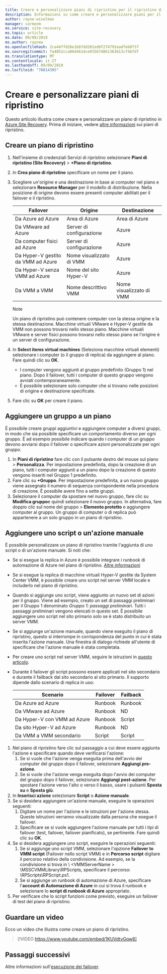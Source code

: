 ```yaml
---
title: Creare e personalizzare piani di ripristino per il ripristino di emergenza usando Azure Site Recovery
description: Informazioni su come creare e personalizzare piani per il ripristino di emergenza usando il servizio Azure Site Recovery.
author: rayne-wiselman
manager: carmonm
ms.service: site-recovery
ms.topic: article
ms.date: 09/09/2019
ms.author: raynew
ms.openlocfilehash: 2ca44ffd26e1b87dd201ed6f274791eadfeb0737
ms.sourcegitcommit: fa4852cca8644b14ce935674861363613cf4bfdf
ms.translationtype: MT
ms.contentlocale: it-IT
ms.lasthandoff: 09/09/2019
ms.locfileid: "70814395"
---
```

# <a name="create-and-customize-recovery-plans"></a>Creare e personalizzare piani di ripristino

Questo articolo illustra come creare e personalizzare un piano di ripristino in [Azure Site Recovery](site-recovery-overview.md). Prima di iniziare, vedere [altre informazioni](recovery-plan-overview.md) sui piani di ripristino.

## <a name="create-a-recovery-plan"></a>Creare un piano di ripristino

1. Nell'insieme di credenziali Servizi di ripristino selezionare **Piani di ripristino (Site Recovery)**  >  **+Piano di ripristino**.
2. In **Crea piano di ripristino** specificare un nome per il piano.
3. Scegliere un'origine e una destinazione in base ai computer nel piano e selezionare **Resource Manager** per il modello di distribuzione. Nella posizione di origine devono essere presenti computer abilitati per il failover e il ripristino. 

   **Failover** | **Origine** | **Destinazione** 
   --- | --- | ---
   Da Azure ad Azure | Area di Azure |Area di Azure
   Da VMware ad Azure | Server di configurazione | Azure
   Da computer fisici ad Azure | Server di configurazione | Azure   
   Da Hyper-V gestito da VMM ad Azure  | Nome visualizzato di VMM | Azure
   Da Hyper-V senza VMM ad Azure | Nome del sito Hyper-V | Azure
   Da VMM a VMM |Nome descrittivo VMM | Nome visualizzato di VMM 

   > [!NOTE]
   > Un piano di ripristino può contenere computer con la stessa origine e la stessa destinazione. Macchine virtuali VMware e Hyper-V gestite da VMM non possono trovarsi nello stesso piano. Macchine virtuali VMware e server fisici possono trovarsi nello stesso piano se l'origine è un server di configurazione.

2. In **Select items virtual machines** (Seleziona macchine virtuali elementi) selezionare i computer (o il gruppo di replica) da aggiungere al piano. Fare quindi clic su **OK**.
    - I computer vengono aggiunti al gruppo predefinito (Gruppo 1) nel piano. Dopo il failover, tutti i computer di questo gruppo vengono avviati contemporaneamente.
    - È possibile selezionare solo computer che si trovano nelle posizioni di origine e destinazione specificate. 
1. Fare clic su **OK** per creare il piano.

## <a name="add-a-group-to-a-plan"></a>Aggiungere un gruppo a un piano

È possibile creare gruppi aggiuntivi e aggiungere computer a diversi gruppi, in modo che sia possibile specificare un comportamento diverso per ogni gruppo. È ad esempio possibile indicare quando i computer di un gruppo devono avviarsi dopo il failover o specificare azioni personalizzate per ogni gruppo.

1. In **Piani di ripristino** fare clic con il pulsante destro del mouse sul piano > **Personalizza**. Per impostazione predefinita, dopo la creazione di un piano, tutti i computer aggiunti a un piano dopo la creazione di questo vengono inseriti nel Gruppo 1 predefinito.
2. Fare clic su **+Gruppo**. Per impostazione predefinita, a un nuovo gruppo viene assegnato il numero di sequenza corrispondente nella procedura di creazione. È possibile avere fino a sette gruppi.
3. Selezionare il computer da spostare nel nuovo gruppo, fare clic su **Modifica gruppo**e quindi selezionare il nuovo gruppo. In alternativa, fare doppio clic sul nome del gruppo > **Elemento protetto** e aggiungere computer al gruppo. Un gruppo di computer o di replica può appartenere a un solo gruppo in un piano di ripristino.


## <a name="add-a-script-or-manual-action"></a>Aggiungere uno script o un'azione manuale

È possibile personalizzare un piano di ripristino tramite l'aggiunta di uno script o di un'azione manuale. Si noti che:

- Se si esegue la replica in Azure è possibile integrare i runbook di automazione di Azure nel piano di ripristino. [Altre informazioni](site-recovery-runbook-automation.md)
- Se si esegue la replica di macchine virtuali Hyper-V gestite da System Center VMM, è possibile creare uno script nel server VMM locale e includerlo nel piano di ripristino.
- Quando si aggiunge uno script, viene aggiunto un nuovo set di azioni per il gruppo. Viene ad esempio, creato un set di passaggi preliminari per il Gruppo 1 denominato *Gruppo 1: passaggi preliminari*. Tutti i passaggi preliminari vengono elencati in questo set. È possibile aggiungere uno script nel sito primario solo se è stato distribuito un server VMM.
- Se si aggiunge un'azione manuale, quando viene eseguito il piano di ripristino, questo si interrompe in corrispondenza del punto in cui è stata inserita l'azione manuale. Una finestra di dialogo richiede all'utente di specificare che l'azione manuale è stata completata.
- Per creare uno script nel server VMM, seguire le istruzioni in [questo articolo](hyper-v-vmm-recovery-script.md).
- Durante il failover gli script possono essere applicati nel sito secondario e durante il failback dal sito secondario al sito primario. Il supporto dipende dallo scenario di replica in uso:
    
    **Scenario** | **Failover** | **Failback**
    --- | --- | --- 
    Da Azure ad Azure  | Runbook | Runbook
    Da VMware ad Azure | Runbook | ND 
    Da Hyper-V con VMM ad Azure | Runbook | Script
    Da sito Hyper-V ad Azure | Runbook | ND
    Da VMM a VMM secondario | Script | Script

1. Nel piano di ripristino fare clic sul passaggio a cui deve essere aggiunta l'azione e specificare quando deve verificarsi l'azione:
    1. Se si vuole che l'azione venga eseguita prima dell'avvio dei computer del gruppo dopo il failover, selezionare **Aggiungi pre-azione**.
    1. Se si vuole che l'azione venga eseguita dopo l'avvio dei computer del gruppo dopo il failover, selezionare **Aggiungi post-azione**. Per spostare l'azione verso l'alto o verso il basso, usare i pulsanti **Sposta su** e **Sposta giù**.
2. In **Inserisci azione** selezionare **Script** o **Azione manuale**.
3. Se si desidera aggiungere un'azione manuale, eseguire le operazioni seguenti:
    1. Digitare un nome per l'azione e le istruzioni per l'azione stessa. Queste istruzioni verranno visualizzate dalla persona che esegue il failover.
    1. Specificare se si vuole aggiungere l'azione manuale per tutti i tipi di failover (test, failover, failover pianificato), se pertinente. Fare quindi clic su **OK**.
4. Se si desidera aggiungere uno script, eseguire le operazioni seguenti:
    1. Se si aggiunge uno script VMM, selezionare l'opzione **Failover to VMM script** (Failover nello script VMM) e in **Percorso script** digitare il percorso relativo della condivisione. Ad esempio, se la condivisione si trova in \\ \<VMMServerName > \MSSCVMMLibrary\RPScripts, specificare il percorso: \RPScripts\RPScript.ps1.
    1. Se si aggiunge un runbook di automazione di Azure, specificare l'**account di Automazione di Azure** in cui si trova il runbook e selezionare lo **script di runbook di Azure** appropriato.
5. Per verificare che lo script funzioni come previsto, eseguire un failover di test del piano di ripristino.

## <a name="watch-a-video"></a>Guardare un video

Ecco un video che illustra come creare un piano di ripristino.


> [!VIDEO https://www.youtube.com/embed/1KUVdtvGqw8]

## <a name="next-steps"></a>Passaggi successivi

Altre informazioni sull'[esecuzione dei failover](site-recovery-failover.md).  

    
